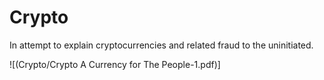 # Crypto
In attempt to explain cryptocurrencies and related fraud to the uninitiated.

![(Crypto/Crypto A Currency for The People-1.pdf)]
